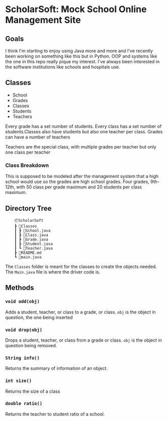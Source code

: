 # ScholarSoft: Mock School Online Management Site

## Goals

I think I'm starting to enjoy using Java more and more and I've recently been working on something like this but in Python. OOP and systems like the one in this repo really pique my interest. I've always been interested in the software institutions like schools and hospitals use.


## Classes
-  School
-  Grades
-  Classes
-  Students
-  Teachers


Every grade has a set number of students. Every class has a set number of students.Classes also have students but also one teacher per class. Grades can have a number of teachers

Teachers are the special class, with multiple grades per teacher but only one class per teacher

### Class Breakdown

This is supposed to be modeled after the management system that a high school would use so the grades are high school grades. Four grades, 9th-12th, with 50 class per grade maximum and 20 students per class maximum. 



## Directory Tree
        📦ScholarSoft 
        ┣ 📂Classes
        ┃ ┣ 📜School.java       
        ┃ ┣ 📜Class.java 
        ┃ ┣ 📜Grade.java 
        ┃ ┣ 📜Student.java 
        ┃ ┗ 📜Teacher.java
        ┣ 📜README.md 
        ┗ 📜main.java 


The ```Classes``` folder is meant for the classes to create the objects needed. The ``Main.java`` file is where the driver code is. 

## Methods

### ``void add(obj)``

Adds a student, teacher, or class to a grade, or class.
``obj`` is the object in question, the one being inserted

### ``void drop(obj)`` 

Drops a student, teacher, or class from a grade or class.
``obj`` is the object in question being removed.

### ``String info()``

Returns the summary of information of an object.

### ``int size()``

Returns the size of a class


### ``double ratio()``

Returns the teacher to student ratio of a school.
